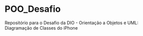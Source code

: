 # POO_Desafio
Repositório para o Desafio da DIO - Orientação a Objetos e UML: Diagramação de Classes do iPhone
